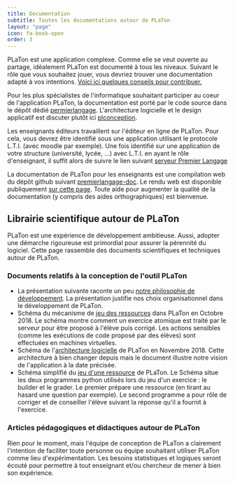 ```yaml
---
title: Documentation
subtitle: Toutes les documentations autour de PLaTon
layout: "page"
icon: fa-book-open
order: 3
---
```


PLaTon est une application complexe. Comme elle se veut ouverte au partage, idéalement PLaTon
est documenté à tous les niveaux. Suivant le rôle que vous souhaitez jouer, vous devriez trouver une documentation adapté à
vos intentions. <a href="https://documentationpl.readthedocs.io/fr/latest/contribuer/" target="blank">Voici ici quelques 
conseils pour contribuer.</a>


Pour les plus spécialistes de l'informatique souhaitant participer au coeur de l'application PLaTon, la
documentation est porté par le code source dans le dépôt dédié 
<a href="https://github.com/PremierLangage/premierlangage">permierlangage</a>. L'architecture logicielle et le design 
applicatif est discuter plutôt ici <a href="https://github.com/PremierLangage/plconception">plconception</a>.


Les enseignants éditeurs travaillent sur l'éditeur en ligne de PLaTon. Pour cela, vous devrez être identifié 
sous une application utilisant le protocole L.T.I. (avec moodle par exemple). Une fois identifié sur une application de 
votre structure (université, lycée, ...) avec L.T.I. en ayant le rôle d'enseignant, il suffit alors de suivre le lien 
suivant <a href="https://pl.u-pem.fr/activity/play/0/">serveur Premier Langage</a>


La documentation de PLaTon pour les enseignants est une compilation web du dépôt github 
suivant <a href="https://github.com/PremierLangage/premierlangage-doc">premierlangage-doc</a>. Le 
rendu web est disponible publiquement <a href="https://documentationpl.readthedocs.io/fr/latest/">sur 
cette page</a>. Toute aide pour augmenter la qualité de la documentation (y compris des aides orthographiques) est 
bienvenue.


<h2>Librairie scientifique autour de PLaTon</h2>
    
    
PLaTon est une expérience de développement ambitieuse. Aussi, adopter une démarche rigoureuse est primordial 
pour assurer la pérennité du logiciel. Cette page rassemble des documents scientifiques et techniques autour de PLaTon.
    

<h3>Documents relatifs à la conception de l'outil PLaTon</h3>

<ul>

<li>La présentation suivante raconte un peu <a href="https://github.com/PremierLangage/PLPR/blob/master/PL_dev_philo.pdf">notre 
philosophie de développement</a>. La présentation justifie nos choix organisationnel dans le développement de PLaTon.</li>

<li>Schéma du mécanisme de <a href="https://github.com/PremierLangage/PLPR/blob/master/doc_technique/structure.pdf">jeu 
des ressources</a> dans PLaTon en Octobre 2018. Le schéma montre comment un exercice atomique est traité
par le serveur pour être proposé à l'élève puis corrigé. Les actions sensibles (comme les exécutions de code proposé par
des élèves) sont effectuées en machines virtuelles.</li>

<li>Schéma de l'<a href="https://github.com/PremierLangage/PLPR/blob/master/doc_technique/archi.pdf">architecture logicielle</a> 
de PLaTon en Novembre 2018. Cette architecture à bien changer depuis mais le document illustre notre vision de l'application 
à la date précisée.</li>
  
<li>Schéma simplifié du <a href="https://github.com/PremierLangage/PLPR/blob/master/doc_technique/playexo.pdf">jeu 
d'une ressource</a> de PLaTon. Le Schéma situe les deux programmes python utilisés lors du jeu d'un exercice 
: le builder et le grader. Le premier prépare une ressource (en tirant au hasard une question par exemple). Le second
programme a pour rôle de corriger et de conseiller l'élève suivant la réponse qu'il a fournit à l'exercice.</li>

</ul>
    

<h3>Articles pédagogiques et didactiques autour de PLaTon</h3>

Rien pour le moment, mais l'équipe de conception de PLaTon a clairement l'intention de faciliter toute personne 
ou équipe souhaitant utiliser PLaTon comme lieu d'expérimentation. Les besoins statistiques et logiques seront 
écouté pour permettre à tout enseignant et/ou chercheur de mener à bien son expérience.
